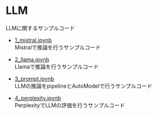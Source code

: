 # LLM
LLMに関するサンプルコード

- [1_mistral.ipynb](https://github.com/toshi-4886/LLM/blob/main/notebook/1_mistral.ipynb)  
Mistralで推論を行うサンプルコード

- [2_llama.ipynb](https://github.com/toshi-4886/LLM/blob/main/notebook/2_llama.ipynb)  
Llamaで推論を行うサンプルコード

- [3_prompt.ipynb](https://github.com/toshi-4886/LLM/blob/main/notebook/3_prompt.ipynb)  
LLMの推論をpipelineとAutoModelで行うサンプルコード

- [4_perplexity.ipynb](https://github.com/toshi-4886/LLM/blob/main/notebook/4_perplexity.ipynb)  
PerplexityでLLMの評価を行うサンプルコード
